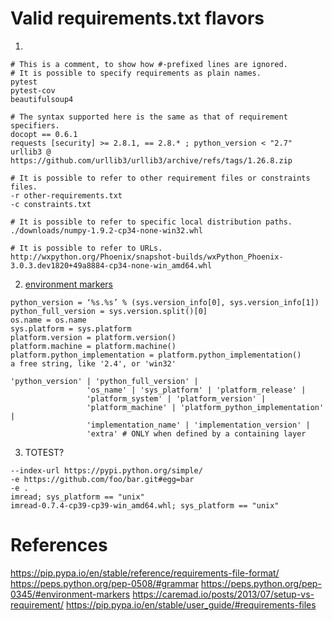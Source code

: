 # Valid requirements.txt flavors
1.
```
# This is a comment, to show how #-prefixed lines are ignored.
# It is possible to specify requirements as plain names.
pytest
pytest-cov
beautifulsoup4

# The syntax supported here is the same as that of requirement specifiers.
docopt == 0.6.1
requests [security] >= 2.8.1, == 2.8.* ; python_version < "2.7"
urllib3 @ https://github.com/urllib3/urllib3/archive/refs/tags/1.26.8.zip

# It is possible to refer to other requirement files or constraints files.
-r other-requirements.txt
-c constraints.txt

# It is possible to refer to specific local distribution paths.
./downloads/numpy-1.9.2-cp34-none-win32.whl

# It is possible to refer to URLs.
http://wxpython.org/Phoenix/snapshot-builds/wxPython_Phoenix-3.0.3.dev1820+49a8884-cp34-none-win_amd64.whl
```
2. [environment markers](https://peps.python.org/pep-0345/#environment-markers)
```
python_version = ‘%s.%s’ % (sys.version_info[0], sys.version_info[1])
python_full_version = sys.version.split()[0]
os.name = os.name
sys.platform = sys.platform
platform.version = platform.version()
platform.machine = platform.machine()
platform.python_implementation = platform.python_implementation()
a free string, like '2.4', or 'win32'

'python_version' | 'python_full_version' |
                 'os_name' | 'sys_platform' | 'platform_release' |
                 'platform_system' | 'platform_version' |
                 'platform_machine' | 'platform_python_implementation' |
                 'implementation_name' | 'implementation_version' |
                 'extra' # ONLY when defined by a containing layer
```
3. TOTEST?
```
--index-url https://pypi.python.org/simple/
-e https://github.com/foo/bar.git#egg=bar
-e .
imread; sys_platform == "unix"
imread-0.7.4-cp39-cp39-win_amd64.whl; sys_platform == "unix"
```
# References
https://pip.pypa.io/en/stable/reference/requirements-file-format/
https://peps.python.org/pep-0508/#grammar
https://peps.python.org/pep-0345/#environment-markers
https://caremad.io/posts/2013/07/setup-vs-requirement/
https://pip.pypa.io/en/stable/user_guide/#requirements-files
